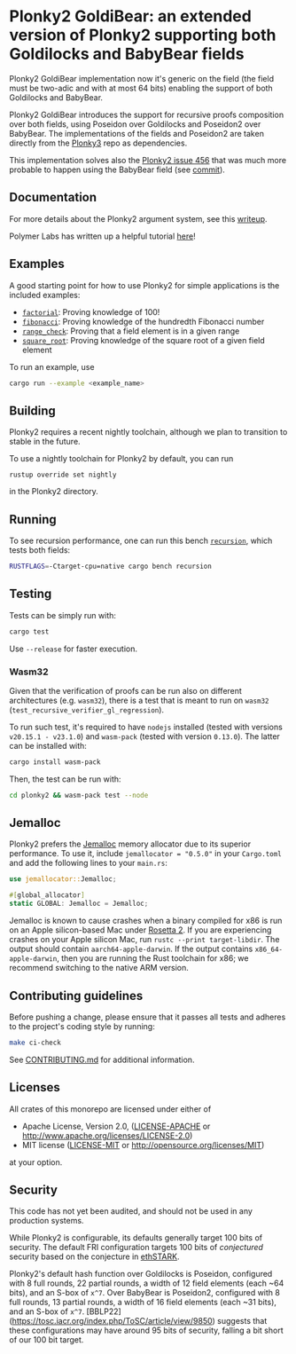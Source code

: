 # Plonky2 GoldiBear: an extended version of Plonky2 supporting both Goldilocks and BabyBear fields

Plonky2 GoldiBear implementation now it's generic on the field (the field must be two-adic and with at most 64 bits) enabling the support of both Goldilocks and BabyBear. 

Plonky2 GoldiBear introduces the support for recursive proofs composition over both fields, using Poseidon over Goldilocks and Poseidon2 over BabyBear. 
The implementations of the fields and Poseidon2 are taken directly from the [Plonky3](https://github.com/Plonky3/Plonky3) repo as dependencies.

This implementation solves also the [Plonky2 issue 456](https://github.com/0xPolygonZero/plonky2/issues/456) that was much more probable to happen using the BabyBear field (see [commit](https://github.com/telosnetwork/plonky2/commit/cf802b6d2c125a90f057ba7ad72ad0b4904fb450)).

## Documentation

For more details about the Plonky2 argument system, see this [writeup](plonky2/plonky2.pdf).

Polymer Labs has written up a helpful tutorial [here](https://polymerlabs.medium.com/a-tutorial-on-writing-zk-proofs-with-plonky2-part-i-be5812f6b798)!

## Examples

A good starting point for how to use Plonky2 for simple applications is the included examples:

* [`factorial`](plonky2/examples/factorial.rs): Proving knowledge of 100!
* [`fibonacci`](plonky2/examples/fibonacci.rs): Proving knowledge of the hundredth Fibonacci number
* [`range_check`](plonky2/examples/range_check.rs): Proving that a field element is in a given range
* [`square_root`](plonky2/examples/square_root.rs): Proving knowledge of the square root of a given field element

To run an example, use

```sh
cargo run --example <example_name>
```


## Building

Plonky2 requires a recent nightly toolchain, although we plan to transition to stable in the future.

To use a nightly toolchain for Plonky2 by default, you can run
```
rustup override set nightly
```
in the Plonky2 directory.


## Running

To see recursion performance, one can run this bench [`recursion`](plonky2/benches/recursion.rs), which tests both fields:

```sh
RUSTFLAGS=-Ctarget-cpu=native cargo bench recursion
```

## Testing

Tests can be simply run with:

```sh
cargo test
```

Use `--release` for faster execution.

### Wasm32

Given that the verification of proofs can be run also on different architectures (e.g. `wasm32`), there is a test that is meant to run on `wasm32` (`test_recursive_verifier_gl_regression`).

To run such test, it's required to have `nodejs` installed (tested with versions `v20.15.1 - v23.1.0`) and `wasm-pack` (tested with version `0.13.0`). The latter can be installed with:

```sh
cargo install wasm-pack
```

Then, the test can be run with:

```sh
cd plonky2 && wasm-pack test --node
```

## Jemalloc

Plonky2 prefers the [Jemalloc](http://jemalloc.net) memory allocator due to its superior performance. To use it, include `jemallocator = "0.5.0"` in your `Cargo.toml` and add the following lines
to your `main.rs`:

```rust
use jemallocator::Jemalloc;

#[global_allocator]
static GLOBAL: Jemalloc = Jemalloc;
```

Jemalloc is known to cause crashes when a binary compiled for x86 is run on an Apple silicon-based Mac under [Rosetta 2](https://support.apple.com/en-us/HT211861). If you are experiencing crashes on your Apple silicon Mac, run `rustc --print target-libdir`. The output should contain `aarch64-apple-darwin`. If the output contains `x86_64-apple-darwin`, then you are running the Rust toolchain for x86; we recommend switching to the native ARM version.

## Contributing guidelines

Before pushing a change, please ensure that it passes all tests and adheres to the project's coding style by running:

```sh
make ci-check
```

See [CONTRIBUTING.md](./CONTRIBUTING.md) for additional information.

## Licenses

All crates of this monorepo are licensed under either of

* Apache License, Version 2.0, ([LICENSE-APACHE](LICENSE-APACHE) or http://www.apache.org/licenses/LICENSE-2.0)
* MIT license ([LICENSE-MIT](LICENSE-MIT) or http://opensource.org/licenses/MIT)

at your option.


## Security

This code has not yet been audited, and should not be used in any production systems.

While Plonky2 is configurable, its defaults generally target 100 bits of security. The default FRI configuration targets 100 bits of *conjectured* security based on the conjecture in [ethSTARK](https://eprint.iacr.org/2021/582).

Plonky2's default hash function over Goldilocks is Poseidon, configured with 8 full rounds, 22 partial rounds, a width of 12 field elements (each ~64 bits), and an S-box of `x^7`. 
Over BabyBear is Poseidon2, configured with 8 full rounds, 13 partial rounds, a width of 16 field elements (each ~31 bits), and an S-box of `x^7`. [BBLP22]
(https://tosc.iacr.org/index.php/ToSC/article/view/9850) suggests that these configurations may have around 95 bits of security, falling a bit short of our 100 bit target.

